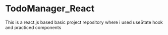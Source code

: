 # TodoManager_React
This is a react.js based basic project repository where i used useState hook and practiced components
